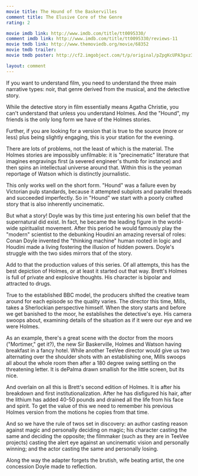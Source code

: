 ```yaml
---
movie title: The Hound of the Baskervilles
comment title: The Elusive Core of the Genre
rating: 2

movie imdb link: http://www.imdb.com/title/tt0095330/
comment imdb link: http://www.imdb.com/title/tt0095330/reviews-11
movie tmdb link: http://www.themoviedb.org/movie/68352
movie tmdb trailer: 
movie tmdb poster: http://cf2.imgobject.com/t/p/original/pZpgKcUPA3gxz324GqTfW2dpyqt.jpg

layout: comment
---
```


If you want to understand film, you need to understand the three main narrative types: noir, that genre derived from the musical, and the detective story.

While the detective story in film essentially means Agatha Christie, you can't understand that unless you understand Holmes. And the "Hound", my friends is the only long form we have of the Holmes stories.

Further, if you are looking for a version that is true to the source (more or less) plus being slightly engaging, this is your station for the evening. 

There are lots of problems, not the least of which is the material. The Holmes stories are impossibly unfilmable: it is "precinematic" literature that imagines engravings first (a severed engineer's thumb for instance) and then spins an intellectual universe around that. Within this is the yeoman reportage of Watson which is distinctly journalistic. 

This only works well on the short form. "Hound" was a failure even by Victorian pulp standards, because it attempted subplots and parallel threads and succeeded imperfectly. So in "Hound" we start with a poorly crafted story that is also inherently uncinematic.

But what a story! Doyle was by this time just entering his own belief that the supernatural did exist. In fact, he became the leading figure in the world-wide spiritualist movement. After this period he would famously play the "modern" scientist to the debunking Houdini an amazing reversal of roles: Conan Doyle invented the "thinking machine" human rooted in logic and Houdini made a living fostering the illusion of hidden powers. Doyle's struggle with the two sides mirrors that of the story. 

Add to that the production values of this series. Of all attempts, this has the best depiction of Holmes, or at least it started out that way. Brett's Holmes is full of private and explosive thoughts. His character is bipolar and attracted to drugs.

True to the established BBC model, the producers shifted the creative team around for each episode so the quality varies. The director this time, Mills, takes a Sherlockian perspective himself. When the story starts and before we get banished to the moor, he establishes the detective's eye. His camera swoops about, examining details of the situation as if it were our eye and we were Holmes.

As an example, there's a great scene with the doctor from the moors ("Mortimer," get it?), the new Sir Baskerville, Holmes and Watson having breakfast in a fancy hotel. While another TeeVee director would give us two alternating over the shoulder shots with an establishing one, Mills swoops all about the whole room then after a 180 degree swing settling on the threatening letter. It is dePalma drawn smallish for the little screen, but its nice.

And overlain on all this is Brett's second edition of Holmes. It is after his breakdown and first institutionalization. After he has disfigured his hair, after the lithium has added 40-50 pounds and drained all the life from his face and spirit. To get the value of this we need to remember his previous Holmes version from the motions he copies from that time.

And so we have the rule of twos set in discovery: an author casting reason against magic and personally deciding on magic; his character casting the same and deciding the opposite; the filmmaker (such as they are in TeeVee projects) casting the alert eye against an uncinematic vision and personally winning; and the actor casting the same and personally losing.

Along the way the adapter forgets the brutish, wife beating artist, the one concession Doyle made to reflection.